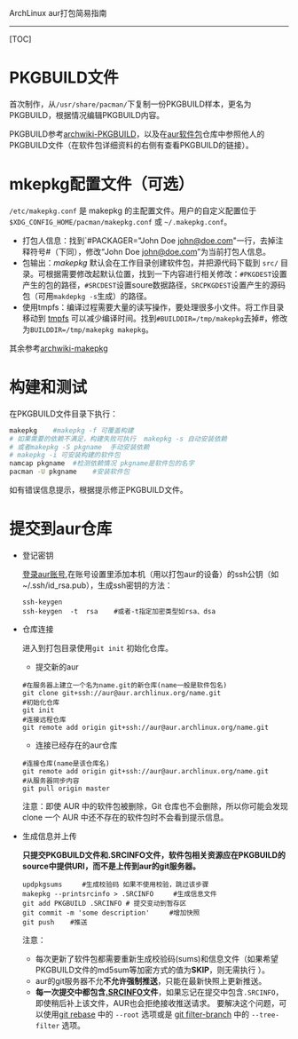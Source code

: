 ArchLinux aur打包简易指南

---

[TOC]

# PKGBUILD文件

首次制作，从`/usr/share/pacman/`下复制一份PKGBUILD样本，更名为PKGBUILD，根据情况编辑PKGBUILD内容。

PKGBUILD参考[archwiki-PKGBUILD](https://wiki.archlinux.org/index.php/PKGBUILD_(%E7%AE%80%E4%BD%93%E4%B8%AD%E6%96%87))，以及在[aur软件包](https://aur.archlinux.org/packages/)仓库中参照他人的PKGBUILD文件（在软件包详细资料的右侧有查看PKGBUILD的链接）。

# mkepkg配置文件（可选）

`/etc/makepkg.conf` 是 makepkg 的主配置文件。用户的自定义配置位于 `$XDG_CONFIG_HOME/pacman/makepkg.conf` 或 `~/.makepkg.conf`。

- 打包人信息：找到`#PACKAGER="John Doe <john@doe.com>"一行，去掉注释符号#（下同），修改“John Doe <john@doe.com>”为当前打包人信息。
- 包输出：*makepkg* 默认会在工作目录创建软件包，并把源代码下载到 `src/` 目录。可根据需要修改起默认位置，找到一下内容进行相关修改：`#PKGDEST`设置产生的包的路径，`#SRCDEST`设置soure数据路径，`SRCPKGDEST`设置产生的源码包（可用`makdepkg -s`生成）的路径。
- 使用tmpfs：编译过程需要大量的读写操作，要处理很多小文件。将工作目录移动到 [tmpfs](https://wiki.archlinux.org/index.php/Tmpfs) 可以减少编译时间。找到`#BUILDDIR=/tmp/makepkg`去掉#，修改为`BUILDDIR=/tmp/makepkg makepkg`。

其余参考[archwiki-makepkg](https://wiki.archlinux.org/index.php/Makepkg_(%E7%AE%80%E4%BD%93%E4%B8%AD%E6%96%87)#.E9.85.8D.E7.BD.AE)

# 构建和测试

在PKGBUILD文件目录下执行：

```bash
makepkg    #makepkg -f 可覆盖构建
# 如果需要的依赖不满足，构建失败可执行  makepkg -s 自动安装依赖
# 或者makepkg -S pkgname  手动安装依赖
# makepkg -i 可安装构建的软件包
namcap pkgname  #检测依赖情况 pkgname是软件包的名字
pacman -U pkgname    #安装软件包
```

如有错误信息提示，根据提示修正PKGBUILD文件。

# 提交到aur仓库

- 登记密钥

  [登录aur账号](https://aur.archlinux.org/),在账号设置里添加本机（用以打包aur的设备）的ssh公钥（如~/.ssh/id_rsa.pub），生成ssh密钥的方法：

  ```shell
  ssh-keygen
  ssh-keygen  -t  rsa    #或者-t指定加密类型如rsa、dsa
  ```

- 仓库连接

  进入到打包目录使用`git init`  初始化仓库。

  - 提交新的aur

  ```shell
  #在服务器上建立一个名为name.git的新仓库(name一般是软件包名)
  git clone git+ssh://aur@aur.archlinux.org/name.git
  #初始化仓库
  git init
  #连接远程仓库
  git remote add origin git+ssh://aur@aur.archlinux.org/name.git
  ```

  - 连接已经存在的aur仓库

  ```shell
  #连接仓库(name是该仓库名)
  git remote add origin git+ssh://aur@aur.archlinux.org/name.git
  #从服务器同步内容
  git pull origin master
  ```

  注意：即使 AUR 中的软件包被删除，Git 仓库也不会删除，所以你可能会发现 clone 一个 AUR 中还不存在的软件包时不会看到提示信息。

- 生成信息并上传

  **只提交PKGBUILD文件和.SRCINFO文件，软件包相关资源应在PKGBUILD的source中提供URI，而不是上传到aur的git服务器。**

  ```shell
  updpkgsums     #生成校验码 如果不使用校验，跳过该步骤
  makepkg --printsrcinfo > .SRCINFO     #生成信息文件
  git add PKGBUILD .SRCINFO	# 提交变动到暂存区
  git commit -m 'some description'     #增加快照
  git push    #推送 
  ```

  注意：

  - 每次更新了软件包都需要重新生成校验码(sums)和信息文件（如果希望PKGBUILD文件的md5sum等加密方式的值为**SKIP**，则无需执行 ）。
  - aur的git服务器不允**不允许强制推送**，只能在最新快照上更新推送。
  - **每一次提交中都包含[.SRCINFO](https://wiki.archlinux.org/index.php/.SRCINFO)文件**，如果忘记在提交中包含`.SRCINFO`，即使稍后补上该文件，AUR也会拒绝接收推送请求。 要解决这个问题，可以使用[git rebase](https://git-scm.com/docs/git-rebase) 中的 `--root` 选项或是 [git filter-branch](https://git-scm.com/docs/git-filter-branch) 中的 `--tree-filter` 选项。

